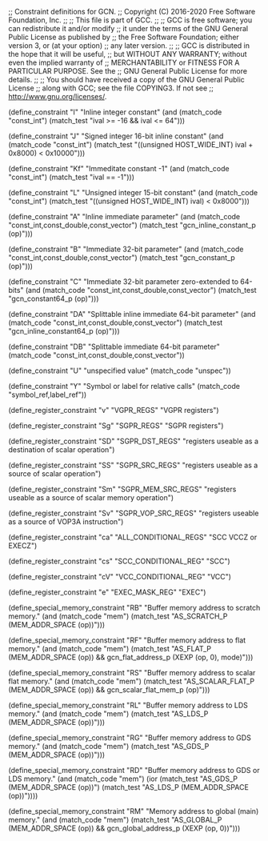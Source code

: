 ;; Constraint definitions for GCN.
;; Copyright (C) 2016-2020 Free Software Foundation, Inc.
;;
;; This file is part of GCC.
;;
;; GCC is free software; you can redistribute it and/or modify
;; it under the terms of the GNU General Public License as published by
;; the Free Software Foundation; either version 3, or (at your option)
;; any later version.
;;
;; GCC is distributed in the hope that it will be useful,
;; but WITHOUT ANY WARRANTY; without even the implied warranty of
;; MERCHANTABILITY or FITNESS FOR A PARTICULAR PURPOSE.  See the
;; GNU General Public License for more details.
;;
;; You should have received a copy of the GNU General Public License
;; along with GCC; see the file COPYING3.  If not see
;; <http://www.gnu.org/licenses/>.

(define_constraint "I"
  "Inline integer constant"
  (and (match_code "const_int")
       (match_test "ival >= -16 && ival <= 64")))

(define_constraint "J"
  "Signed integer 16-bit inline constant"
  (and (match_code "const_int")
       (match_test "((unsigned HOST_WIDE_INT) ival + 0x8000) < 0x10000")))

(define_constraint "Kf"
  "Immeditate constant -1"
  (and (match_code "const_int")
       (match_test "ival == -1")))

(define_constraint "L"
  "Unsigned integer 15-bit constant"
  (and (match_code "const_int")
       (match_test "((unsigned HOST_WIDE_INT) ival) < 0x8000")))

(define_constraint "A"
  "Inline immediate parameter"
  (and (match_code "const_int,const_double,const_vector")
       (match_test "gcn_inline_constant_p (op)")))

(define_constraint "B"
  "Immediate 32-bit parameter"
  (and (match_code "const_int,const_double,const_vector")
	(match_test "gcn_constant_p (op)")))

(define_constraint "C"
  "Immediate 32-bit parameter zero-extended to 64-bits"
  (and (match_code "const_int,const_double,const_vector")
	(match_test "gcn_constant64_p (op)")))

(define_constraint "DA"
  "Splittable inline immediate 64-bit parameter"
  (and (match_code "const_int,const_double,const_vector")
       (match_test "gcn_inline_constant64_p (op)")))

(define_constraint "DB"
  "Splittable immediate 64-bit parameter"
  (match_code "const_int,const_double,const_vector"))

(define_constraint "U"
  "unspecified value"
  (match_code "unspec"))

(define_constraint "Y"
  "Symbol or label for relative calls"
  (match_code "symbol_ref,label_ref"))

(define_register_constraint "v" "VGPR_REGS"
  "VGPR registers")

(define_register_constraint "Sg" "SGPR_REGS"
  "SGPR registers")

(define_register_constraint "SD" "SGPR_DST_REGS"
  "registers useable as a destination of scalar operation")

(define_register_constraint "SS" "SGPR_SRC_REGS"
  "registers useable as a source of scalar operation")

(define_register_constraint "Sm" "SGPR_MEM_SRC_REGS"
  "registers useable as a source of scalar memory operation")

(define_register_constraint "Sv" "SGPR_VOP_SRC_REGS"
  "registers useable as a source of VOP3A instruction")

(define_register_constraint "ca" "ALL_CONDITIONAL_REGS"
  "SCC VCCZ or EXECZ")

(define_register_constraint "cs" "SCC_CONDITIONAL_REG"
  "SCC")

(define_register_constraint "cV" "VCC_CONDITIONAL_REG"
  "VCC")

(define_register_constraint "e" "EXEC_MASK_REG"
  "EXEC")

(define_special_memory_constraint "RB"
  "Buffer memory address to scratch memory."
  (and (match_code "mem")
       (match_test "AS_SCRATCH_P (MEM_ADDR_SPACE (op))")))

(define_special_memory_constraint "RF"
  "Buffer memory address to flat memory."
  (and (match_code "mem")
       (match_test "AS_FLAT_P (MEM_ADDR_SPACE (op))
		    && gcn_flat_address_p (XEXP (op, 0), mode)")))

(define_special_memory_constraint "RS"
  "Buffer memory address to scalar flat memory."
  (and (match_code "mem")
       (match_test "AS_SCALAR_FLAT_P (MEM_ADDR_SPACE (op))
		    && gcn_scalar_flat_mem_p (op)")))

(define_special_memory_constraint "RL"
  "Buffer memory address to LDS memory."
  (and (match_code "mem")
       (match_test "AS_LDS_P (MEM_ADDR_SPACE (op))")))

(define_special_memory_constraint "RG"
  "Buffer memory address to GDS memory."
  (and (match_code "mem")
       (match_test "AS_GDS_P (MEM_ADDR_SPACE (op))")))

(define_special_memory_constraint "RD"
  "Buffer memory address to GDS or LDS memory."
  (and (match_code "mem")
       (ior (match_test "AS_GDS_P (MEM_ADDR_SPACE (op))")
	    (match_test "AS_LDS_P (MEM_ADDR_SPACE (op))"))))

(define_special_memory_constraint "RM"
  "Memory address to global (main) memory."
  (and (match_code "mem")
       (match_test "AS_GLOBAL_P (MEM_ADDR_SPACE (op))
		    && gcn_global_address_p (XEXP (op, 0))")))
